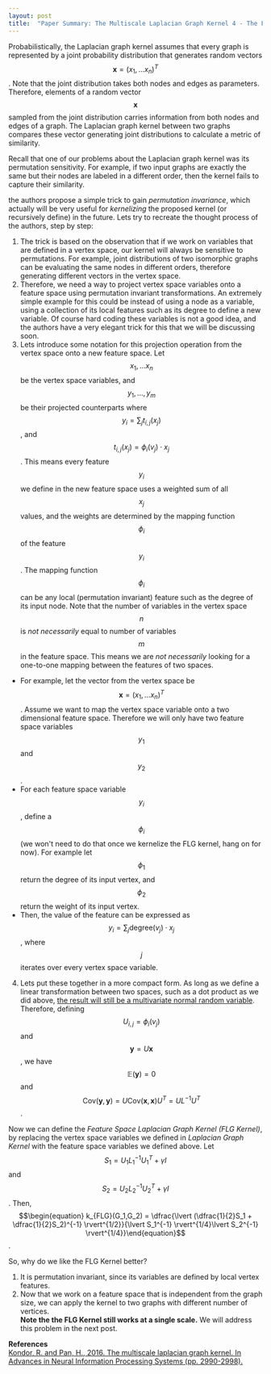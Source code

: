 ```yaml
---
layout: post
title:  "Paper Summary: The Multiscale Laplacian Graph Kernel 4 - The Feature Space Laplacian Graph Kernel"
---
```

Probabilistically, the Laplacian graph kernel assumes that every graph is represented by a joint probability distribution that generates random vectors $$\mathbf{x} = (x_1,...x_n)^T$$. Note that the joint distribution takes both nodes and edges as parameters. Therefore, elements of a random vector $$\mathbf{x}$$ sampled from the joint distribution carries information from both nodes and edges of a graph. The Laplacian graph kernel between two graphs compares these vector generating joint distributions to calculate a metric of similarity.

Recall that one of our problems about the Laplacian graph kernel was its permutation sensitivity. For example, if two input graphs are exactly the same but their nodes are labeled in a different order, then the kernel fails to capture their similarity.

the authors propose a simple trick to gain *permutation invariance*, which actually will be very useful for *kernelizing* the proposed kernel (or recursively define) in the future. Lets try to recreate the thought process of the authors, step by step:
1. The trick is based on the observation that if we work on variables that are defined in a vertex space, our kernel will always be sensitive to permutations. For example, joint distributions of two isomorphic graphs can be evaluating the same nodes in different orders, therefore generating different vectors in the vertex space.
2. Therefore, we need a way to project vertex space variables onto a feature space using permutation invariant transformations. An extremely simple example for this could be instead of using a node as a variable, using a collection of its local features such as its degree to define a new variable. Of course hard coding these variables is not a good idea, and the authors have a very elegant trick for this that we will be discussing soon.
3. Lets introduce some notation for this projection operation from the vertex space onto a new feature space. Let $$x_1,...x_n$$ be the vertex space variables, and $$y_1,...,y_m$$ be their projected counterparts where $$y_i = \sum_j t_{i,j}(x_j)$$, and $$t_{i,j}(x_j)=\phi_i(v_j)\cdot x_j$$. This means every feature $$y_i$$ we define in the new feature space uses a weighted sum of all $$x_j$$ values, and the weights are determined by the mapping function $$\phi_i$$ of the feature $$y_i$$. The mapping function $$\phi_i$$ can be any local (permutation invariant) feature such as the degree of its input node. Note that the number of variables in the vertex space $$n$$ is *not necessarily* equal to number of variables $$m$$ in the feature space. This means we are *not necessarily* looking for a one-to-one mapping between the features of two spaces.
- For example, let the vector from the vertex space be $$\mathbf{x} = (x_1,...x_n)^T$$. Assume we want to map the vertex space variable onto a two dimensional feature space. Therefore we will only have two feature space variables $$y_1$$ and $$y_2$$.
- For each feature space variable $$y_i$$, define a $$\phi_i$$ (we won't need to do that once we kernelize the FLG kernel, hang on for now). For example let $$\phi_1$$ return the degree of its input vertex, and $$\phi_2$$ return the weight of its input vertex.
- Then, the value of the feature can be expressed as $$y_i = \sum_j \text{degree}(v_j)\cdot x_j$$, where $$j$$ iterates over every vertex space variable.
4. Lets put these together in a more compact form. As long as we define a linear transformation between two spaces, such as a dot product as we did above, [the result will still be a multivariate normal random variable](http://www.cs.columbia.edu/~liulp/pdf/linear_normal_dist.pdf). Therefore, defining $$U_{i,j} = \phi_i(v_j)$$ and $$\textbf{y} = U \textbf{x}$$, we have $$\mathbb{E}(\mathbf{y})=0$$ and $$\text{Cov}(\mathbf{y},\mathbf{y}) = U \text{Cov}(\mathbf{x},\mathbf{x})U^T = UL^{-1}U^T$$.

Now we can define the *Feature Space Laplacian Graph Kernel (FLG Kernel)*, by replacing the vertex space variables we defined in *Laplacian Graph Kernel* with the feature space variables we defined above. Let $$S_1 = U_1 L_1^{-1} U^T_1 + \gamma I$$ and $$S_2 = U_2 L_2^{-1} U^T_2 + \gamma I$$. Then,
$$\begin{equation}
k_{FLG}(G_1,G_2) = \dfrac{\lvert (\dfrac{1}{2}S_1 + \dfrac{1}{2}S_2)^{-1} \rvert^{1/2}}{\lvert S_1^{-1} \rvert^{1/4}\lvert S_2^{-1} \rvert^{1/4}}\end{equation}$$.

So, why do we like the FLG Kernel better?
1. It is permutation invariant, since its variables are defined by local vertex features.
2. Now that we work on a feature space that is independent from the graph size, we can apply the kernel to two graphs with different number of vertices.  
**Note the the FLG Kernel still works at a single scale.** We will address this problem in the next post.


**References**  
[Kondor, R. and Pan, H., 2016. The multiscale laplacian graph kernel. In Advances in Neural Information Processing Systems (pp. 2990-2998).](https://papers.nips.cc/paper/6135-the-multiscale-laplacian-graph-kernel.pdf)
